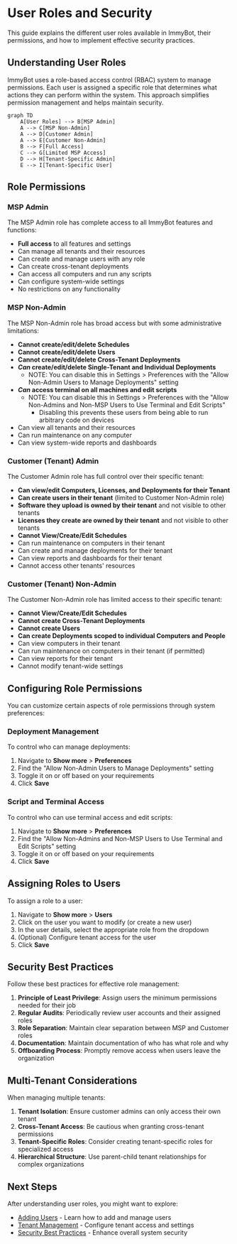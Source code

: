 # User Roles and Security

This guide explains the different user roles available in ImmyBot, their permissions, and how to implement effective security practices.

## Understanding User Roles

ImmyBot uses a role-based access control (RBAC) system to manage permissions. Each user is assigned a specific role that determines what actions they can perform within the system. This approach simplifies permission management and helps maintain security.

```mermaid
graph TD
    A[User Roles] --> B[MSP Admin]
    A --> C[MSP Non-Admin]
    A --> D[Customer Admin]
    A --> E[Customer Non-Admin]
    B --> F[Full Access]
    C --> G[Limited MSP Access]
    D --> H[Tenant-Specific Admin]
    E --> I[Tenant-Specific User]
```

## Role Permissions

### MSP Admin

The MSP Admin role has complete access to all ImmyBot features and functions:

* **Full access** to all features and settings
* Can manage all tenants and their resources
* Can create and manage users with any role
* Can create cross-tenant deployments
* Can access all computers and run any scripts
* Can configure system-wide settings
* No restrictions on any functionality

### MSP Non-Admin

The MSP Non-Admin role has broad access but with some administrative limitations:

* **Cannot create/edit/delete Schedules**
* **Cannot create/edit/delete Users**
* **Cannot create/edit/delete Cross-Tenant Deployments**
* **_Can_ create/edit/delete Single-Tenant and Individual Deployments**
  * NOTE: You can disable this in Settings > Preferences with the "Allow Non-Admin Users to Manage Deployments" setting
* **_Can_ access terminal on all machines and edit scripts**
  * NOTE: You can disable this in Settings > Preferences with the "Allow Non-Admins and Non-MSP Users to Use Terminal and Edit Scripts"
    * Disabling this prevents these users from being able to run arbitrary code on devices
* Can view all tenants and their resources
* Can run maintenance on any computer
* Can view system-wide reports and dashboards

### Customer (Tenant) Admin

The Customer Admin role has full control over their specific tenant:

* **Can view/edit Computers, Licenses, and Deployments for their Tenant**
* **Can create users in their tenant** (limited to Customer Non-Admin role)
* **Software they upload is owned by their tenant** and not visible to other tenants
* **Licenses they create are owned by their tenant** and not visible to other tenants
* **Cannot View/Create/Edit Schedules**
* Can run maintenance on computers in their tenant
* Can create and manage deployments for their tenant
* Can view reports and dashboards for their tenant
* Cannot access other tenants' resources

### Customer (Tenant) Non-Admin

The Customer Non-Admin role has limited access to their specific tenant:

* **Cannot View/Create/Edit Schedules**
* **Cannot create Cross-Tenant Deployments**
* **Cannot create Users**
* **Can create Deployments scoped to individual Computers and People**
* Can view computers in their tenant
* Can run maintenance on computers in their tenant (if permitted)
* Can view reports for their tenant
* Cannot modify tenant-wide settings

## Configuring Role Permissions

You can customize certain aspects of role permissions through system preferences:

### Deployment Management

To control who can manage deployments:

1. Navigate to **Show more** > **Preferences**
2. Find the "Allow Non-Admin Users to Manage Deployments" setting
3. Toggle it on or off based on your requirements
4. Click **Save**

### Script and Terminal Access

To control who can use terminal access and edit scripts:

1. Navigate to **Show more** > **Preferences**
2. Find the "Allow Non-Admins and Non-MSP Users to Use Terminal and Edit Scripts" setting
3. Toggle it on or off based on your requirements
4. Click **Save**

## Assigning Roles to Users

To assign a role to a user:

1. Navigate to **Show more** > **Users**
2. Click on the user you want to modify (or create a new user)
3. In the user details, select the appropriate role from the dropdown
4. (Optional) Configure tenant access for the user
5. Click **Save**

## Security Best Practices

Follow these best practices for effective role management:

1. **Principle of Least Privilege**: Assign users the minimum permissions needed for their job
2. **Regular Audits**: Periodically review user accounts and their assigned roles
3. **Role Separation**: Maintain clear separation between MSP and Customer roles
4. **Documentation**: Maintain documentation of who has what role and why
5. **Offboarding Process**: Promptly remove access when users leave the organization

## Multi-Tenant Considerations

When managing multiple tenants:

1. **Tenant Isolation**: Ensure customer admins can only access their own tenant
2. **Cross-Tenant Access**: Be cautious when granting cross-tenant permissions
3. **Tenant-Specific Roles**: Consider creating tenant-specific roles for specialized access
4. **Hierarchical Structure**: Use parent-child tenant relationships for complex organizations

## Next Steps

After understanding user roles, you might want to explore:

- [Adding Users](/Documentation/HowToGuides/add-users.md) - Learn how to add and manage users
- [Tenant Management](/Documentation/Administration/tenant-management.md) - Configure tenant access and settings
- [Security Best Practices](/Documentation/Troubleshooting/security-software.md) - Enhance overall system security

